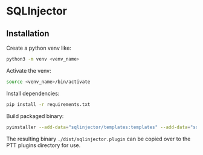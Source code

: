 # SQLInjector

## Installation

Create a python venv like:
```bash
python3 -m venv <venv_name>
```
Activate the venv:
```bash
source <venv_name>/bin/activate
```
Install dependencies:
```bash
pip install -r requirements.txt
```
Build packaged binary:
```bash
pyinstaller --add-data="sqlinjector/templates:templates" --add-data="sqlinjector/sqlmap.zip:." --onefile --name sqlinjector.plugin sqlinjector/main.py
```

The resulting binary `./dist/sqlinjector.plugin` can be copied over to the PTT plugins directory for use.